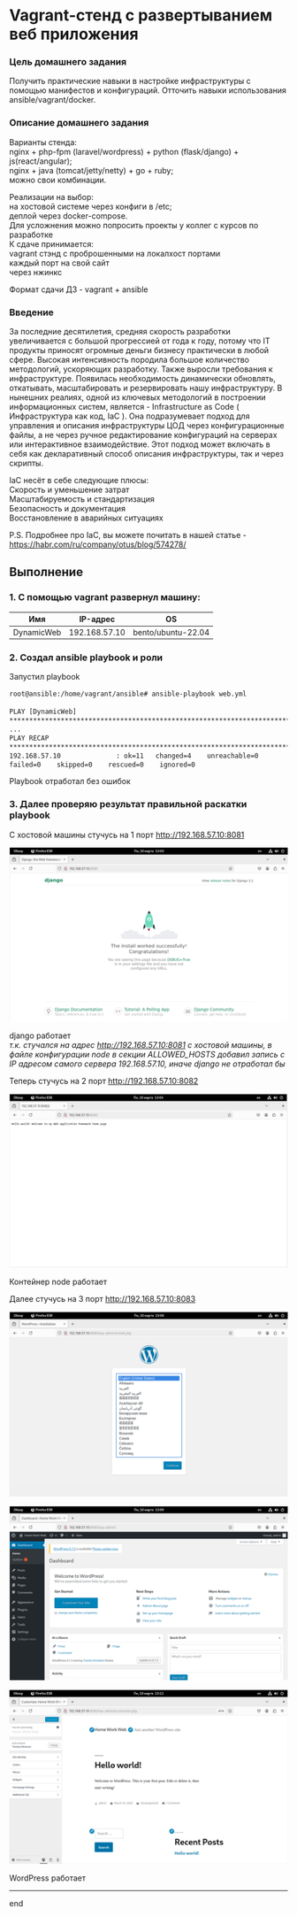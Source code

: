 # Vagrant-стенд c развертыванием веб приложения


### Цель домашнего задания
Получить практические навыки в настройке инфраструктуры с помощью манифестов и конфигураций. Отточить навыки использования ansible/vagrant/docker.

### Описание домашнего задания
  
Варианты стенда:    
nginx + php-fpm (laravel/wordpress) + python (flask/django) + js(react/angular);    
nginx + java (tomcat/jetty/netty) + go + ruby;     
можно свои комбинации.    

Реализации на выбор:    
на хостовой системе через конфиги в /etc;     
деплой через docker-compose.    
Для усложнения можно попросить проекты у коллег с курсов по разработке     
К сдаче принимается:     
vagrant стэнд с проброшенными на локалхост портами     
каждый порт на свой сайт     
через нжинкс      
    
Формат сдачи ДЗ - vagrant + ansible      

### Введение
За последние десятилетия, средняя скорость разработки увеличивается с большой прогрессией от года к году, потому что IT продукты приносят огромные деньги бизнесу практически в любой сфере. Высокая интенсивность породила большое количество методологий, ускоряющих разработку. Также выросли требования к инфраструктуре. Появилась необходимость динамически обновлять, откатывать, масштабировать и резервировать нашу инфраструктуру. В нынешних реалиях, одной из ключевых методологий в построении информационных систем, является - Infrastructure as Code ( Инфраструктура как код, IaC ). Она подразумевает подход для управления и описания инфраструктуры ЦОД через конфигурационные файлы, а не через ручное редактирование конфигураций на серверах или интерактивное взаимодействие. Этот подход может включать в себя как декларативный способ описания инфраструктуры, так и через скрипты.    

IaC несёт в себе следующие плюсы:   
Скорость и уменьшение затрат    
Масштабируемость и стандартизация    
Безопасность и документация     
Восстановление в аварийных ситуациях     

P.S. Подробнее про IaC, вы можете почитать в нашей статье - https://habr.com/ru/company/otus/blog/574278/     
     
     
## Выполнение    
### 1.  С помощью vagrant развернул машину:    

| Имя          | IP-адрес       |  OS   |
|-------------|---------------|-----------|
| DynamicWeb  | 192.168.57.10  |  bento/ubuntu-22.04  |  


### 2. Создал ansible playbook и роли    
Запустил playbook    
```shell
root@ansible:/home/vagrant/ansible# ansible-playbook web.yml

PLAY [DynamicWeb] ***********************************************************************************************
...
PLAY RECAP ******************************************************************************************************
192.168.57.10              : ok=11   changed=4    unreachable=0    failed=0    skipped=0    rescued=0    ignored=0
```   
Playbook отработал без ошибок    

### 3. Далее проверяю результат правильной раскатки playbook   

С хостовой машины стучусь на 1 порт http://192.168.57.10:8081    

![alt text](img/django.png)    

django работает    
*т.к. стучался на адрес http://192.168.57.10:8081 с хостовой машины, в файле конфигурации node в секции ALLOWED_HOSTS добавил запись с IP адресом самого сервера 192.168.57.10, иначе django не отработал бы*     


Теперь стучусь на 2 порт http://192.168.57.10:8082    

![alt text](img/helloworld.png)    

Контейнер node работает    

Далее стучусь на 3 порт http://192.168.57.10:8083     

![alt text](img/wp.png)

![alt text](img/wp_adm.png)    

![alt text](img/wp0.png)

WordPress работает

____________________________________________________________________     
end




